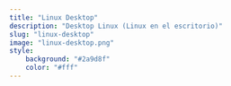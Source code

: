 ```yaml
---
title: "Linux Desktop"
description: "Desktop Linux (Linux en el escritorio)"
slug: "linux-desktop"
image: "linux-desktop.png"
style:
    background: "#2a9d8f"
    color: "#fff"
---
```

